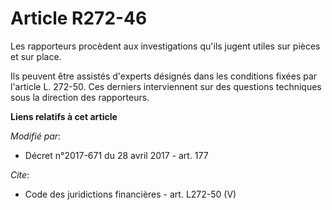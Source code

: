 # Article R272-46

Les rapporteurs procèdent aux investigations qu'ils jugent utiles sur pièces et sur place. 

Ils peuvent être assistés d'experts désignés dans les conditions fixées par l'article L. 272-50. Ces derniers interviennent
sur des questions techniques sous la direction des rapporteurs.

**Liens relatifs à cet article**

_Modifié par_:

  - Décret n°2017-671 du 28 avril 2017 - art. 177

_Cite_:

  - Code des juridictions financières - art. L272-50 (V)
